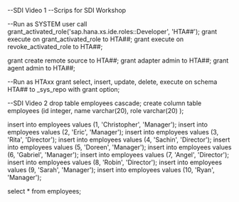 --SDI Video 1
--Scrips for SDI Workshop

--Run as SYSTEM user
call grant_activated_role('sap.hana.xs.ide.roles::Developer', 'HTA##');
grant execute on grant_activated_role to HTA##;
grant execute on revoke_activated_role to HTA##;

grant create remote source to HTA##;
grant adapter admin to HTA##;
grant agent admin to HTA##;

--Run as HTAxx
grant select, insert, update, delete, execute on schema HTA## to _sys_repo with grant option;

--SDI Video 2
drop table employees cascade;
create column table employees
	(id integer,
	 name varchar(20),
	 role varchar(20)
	 );
	 
insert into employees values (1, 'Christopher', 'Manager');
insert into employees values (2, 'Eric', 'Manager');
insert into employees values (3, 'Rita', 'Director');
insert into employees values (4, 'Sachin', 'Director');
insert into employees values (5, 'Doreen', 'Manager');
insert into employees values (6, 'Gabriel', 'Manager');
insert into employees values (7, 'Angel', 'Director');
insert into employees values (8, 'Robin', 'Director');
insert into employees values (9, 'Sarah', 'Manager');
insert into employees values (10, 'Ryan', 'Manager');

select * from employees;
